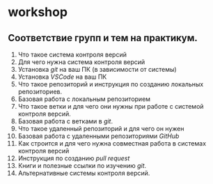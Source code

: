 # workshop

## Соответствие групп и тем на практикум.

1. Что такое система контроля версий
2. Для чего нужна система контроля версий
3. Установка *git* на ваш ПК (в зависимости от системы)
4. Установка *VSCode* на ваш ПК
5. Что такое репозиторий и инструкция по созданию локальных репозиториев.
6. Базовая работа с локальным репозиторием
7. Что такое ветки и для чего они нужны при работе с системой контроля версий.
8. Базовая работа с ветками в *git*.
9. Что такое удаленный репозиторий и для чего он нужен
10. Базовая работа с удаленными репозиториями *GitHub*
11. Как строится и для чего нужна совместная работа в системах контроля версий
12. Инструкция по созданию *pull request*
13. Книги и полезные ссылки по изучению *git*.
14. Альтернативные системы контроля версий.
